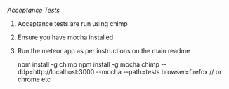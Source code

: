 *Acceptance Tests*

1. Acceptance tests are run using chimp
2. Ensure you have mocha installed
3. Run the meteor app as per instructions on the main readme


    npm install -g chimp
    npm install -g mocha
    chimp --ddp=http://localhost:3000 --mocha --path=tests browser=firefox // or chrome etc
